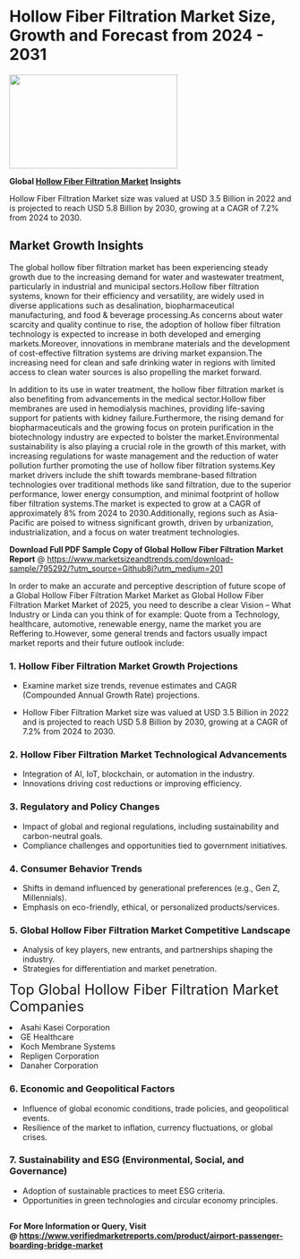 <H1>Hollow Fiber Filtration Market Size, Growth and Forecast from 2024 - 2031</H1><img class="aligncenter size-medium wp-image-584254" src="https://thirdeyenews.in/wp-content/uploads/2024/09/Global-Market-Research-300x168.jpeg" alt="" width="300" height="168" /><p><strong>Global&nbsp;<a href="https://www.marketsizeandtrends.com/download-sample/795292/?utm_source=Github8j?utm_medium=201">Hollow Fiber Filtration Market</a> Insights</strong></p><p>Hollow Fiber Filtration Market size was valued at USD 3.5 Billion in 2022 and is projected to reach USD 5.8 Billion by 2030, growing at a CAGR of 7.2% from 2024 to 2030.</p><p><h2>Market Growth Insights</h2> <p>The global hollow fiber filtration market has been experiencing steady growth due to the increasing demand for water and wastewater treatment, particularly in industrial and municipal sectors.Hollow fiber filtration systems, known for their efficiency and versatility, are widely used in diverse applications such as desalination, biopharmaceutical manufacturing, and food & beverage processing.As concerns about water scarcity and quality continue to rise, the adoption of hollow fiber filtration technology is expected to increase in both developed and emerging markets.Moreover, innovations in membrane materials and the development of cost-effective filtration systems are driving market expansion.The increasing need for clean and safe drinking water in regions with limited access to clean water sources is also propelling the market forward.</p> <p>In addition to its use in water treatment, the hollow fiber filtration market is also benefiting from advancements in the medical sector.Hollow fiber membranes are used in hemodialysis machines, providing life-saving support for patients with kidney failure.Furthermore, the rising demand for biopharmaceuticals and the growing focus on protein purification in the biotechnology industry are expected to bolster the market.Environmental sustainability is also playing a crucial role in the growth of this market, with increasing regulations for waste management and the reduction of water pollution further promoting the use of hollow fiber filtration systems.Key market drivers include the shift towards membrane-based filtration technologies over traditional methods like sand filtration, due to the superior performance, lower energy consumption, and minimal footprint of hollow fiber filtration systems.The market is expected to grow at a CAGR of approximately 8% from 2024 to 2030.Additionally, regions such as Asia-Pacific are poised to witness significant growth, driven by urbanization, industrialization, and a focus on water treatment technologies.</p> <p><span class=""><strong>Download Full PDF Sample Copy of Global Hollow Fiber Filtration Market Report</strong> @ <a href="https://www.marketsizeandtrends.com/download-sample/795292/?utm_source=Github8j?utm_medium=201" target="_blank">https://www.marketsizeandtrends.com/download-sample/795292/?utm_source=Github8j?utm_medium=201</a></span></p><p>In order to make an accurate and perceptive description of future scope of a Global&nbsp;Hollow Fiber Filtration Market Market as Global&nbsp;Hollow Fiber Filtration Market Market of 2025, you need to describe a clear Vision &ndash; What Industry or Linda can you think of for example: Quote from a Technology, healthcare, automotive, renewable energy, name the market you are Reffering to.However, some general trends and factors usually impact market reports and their future outlook include:</p><h3>1.&nbsp;<strong>Hollow Fiber Filtration Market Growth Projections</strong></h3><ul><li>Examine market size trends, revenue estimates and CAGR (Compounded Annual Growth Rate) projections.</li><li><p>Hollow Fiber Filtration Market size was valued at USD 3.5 Billion in 2022 and is projected to reach USD 5.8 Billion by 2030, growing at a CAGR of 7.2% from 2024 to 2030.</p></li></ul><h3>2.&nbsp;<strong>Hollow Fiber Filtration Market Technological Advancements</strong></h3><ul><li>Integration of AI, IoT, blockchain, or automation in the industry.</li><li>Innovations driving cost reductions or improving efficiency.</li></ul><h3>3.&nbsp;<strong>Regulatory and Policy Changes</strong></h3><ul><li>Impact of global and regional regulations, including sustainability and carbon-neutral goals.</li><li>Compliance challenges and opportunities tied to government initiatives.</li></ul><h3>4.&nbsp;<strong>Consumer Behavior Trends</strong></h3><ul><li>Shifts in demand influenced by generational preferences (e.g., Gen Z, Millennials).</li><li>Emphasis on eco-friendly, ethical, or personalized products/services.</li></ul><h3>5.&nbsp;<strong>Global Hollow Fiber Filtration Market Competitive Landscape</strong></h3><ul><li>Analysis of key players, new entrants, and partnerships shaping the industry.</li><li>Strategies for differentiation and market penetration.</li></ul><p data-pm-slice="1 1 []"><span style="color: inherit; font-family: inherit; font-size: 25px;">Top Global Hollow Fiber Filtration Market Companies</span></p><div class="" data-test-id=""><p><li>Asahi Kasei Corporation</li><li> GE Healthcare</li><li> Koch Membrane Systems</li><li> Repligen Corporation</li><li> Danaher Corporation</li></p></div><h3>6.&nbsp;<strong>Economic and Geopolitical Factors</strong></h3><ul><li>Influence of global economic conditions, trade policies, and geopolitical events.</li><li>Resilience of the market to inflation, currency fluctuations, or global crises.</li></ul><h3>7.&nbsp;<strong>Sustainability and ESG (Environmental, Social, and Governance)</strong></h3><ul><li>Adoption of sustainable practices to meet ESG criteria.</li><li>Opportunities in green technologies and circular economy principles.</li></ul><h2><strong style="font-size: 14px;">For More Information or Query, Visit @&nbsp;</strong><a style="background-color: #ffffff; font-size: 14px;" href="https://www.marketsizeandtrends.com/report/hollow-fiber-filtration-market/" target="_blank">https://www.verifiedmarketreports.com/product/airport-passenger-boarding-bridge-market</a></h2>